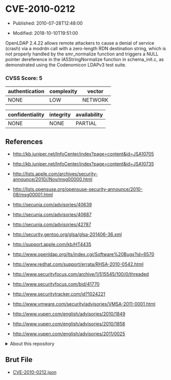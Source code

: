 # CVE-2010-0212

- Published: 2010-07-28T12:48:00

- Modified: 2018-10-10T19:51:00

OpenLDAP 2.4.22 allows remote attackers to cause a denial of service (crash) via a modrdn call with a zero-length RDN destination string, which is not properly handled by the smr_normalize function and triggers a NULL pointer dereference in the IA5StringNormalize function in schema_init.c, as demonstrated using the Codenomicon LDAPv3 test suite.

### CVSS Score: **5**

| authentication | complexity | vector |
| --- | --- | --- |
| NONE | LOW | NETWORK |

| confidentiality | integrity | availability |
| --- | --- | --- |
| NONE | NONE | PARTIAL |

## References

* http://kb.juniper.net/InfoCenter/index?page=content&id=JSA10705

* http://kb.juniper.net/InfoCenter/index?page=content&id=JSA10735

* http://lists.apple.com/archives/security-announce/2010//Nov/msg00000.html

* http://lists.opensuse.org/opensuse-security-announce/2010-08/msg00001.html

* http://secunia.com/advisories/40639

* http://secunia.com/advisories/40687

* http://secunia.com/advisories/42787

* http://security.gentoo.org/glsa/glsa-201406-36.xml

* http://support.apple.com/kb/HT4435

* http://www.openldap.org/its/index.cgi/Software%20Bugs?id=6570

* http://www.redhat.com/support/errata/RHSA-2010-0542.html

* http://www.securityfocus.com/archive/1/515545/100/0/threaded

* http://www.securityfocus.com/bid/41770

* http://www.securitytracker.com/id?1024221

* http://www.vmware.com/security/advisories/VMSA-2011-0001.html

* http://www.vupen.com/english/advisories/2010/1849

* http://www.vupen.com/english/advisories/2010/1858

* http://www.vupen.com/english/advisories/2011/0025

<details>
<summary>About this repository</summary> 

  This repository is part of the project [Live Hack CVE](https://github.com/Live-Hack-CVE). Main website can be found [www.live-hack.org](https://www.live-hack.org) 
  
  Made by [Sn0wAlice](https://github.com/Sn0wAlice) for the people that care about security and need to have a feed of the latest CVEs. Hope you enjoy it, don't forget to star the repo and follow me on [Twitter](https://twitter.com/Sn0wAlice) and [Github](https://github.com/Sn0wAlice). And that is my [personnal website](https://www.alice-snow.me/)

  - [Home Page](https://github.com/Live-Hack-CVE)
  - [Framework](https://github.com/Live-Hack-CVE/cve-framework)
  - [CVE database](https://github.com/Live-Hack-CVE/full_database)
  - [Changelog](https://github.com/Live-Hack-CVE/Changelog)
</details>

## Brut File

* [CVE-2010-0212.json](https://raw.githubusercontent.com/Live-Hack-CVE/full_database/main/cves/2010/CVE-2010-0212.json)

